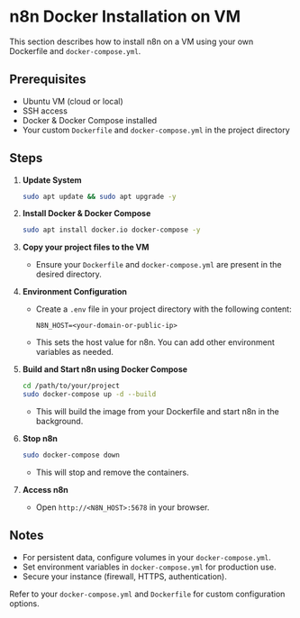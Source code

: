 # n8n Docker Installation on VM

This section describes how to install n8n on a VM using your own Dockerfile and `docker-compose.yml`.

## Prerequisites
- Ubuntu VM (cloud or local)
- SSH access
- Docker & Docker Compose installed
- Your custom `Dockerfile` and `docker-compose.yml` in the project directory

## Steps

1. **Update System**
   ```bash
   sudo apt update && sudo apt upgrade -y
   ```

2. **Install Docker & Docker Compose**
   ```bash
   sudo apt install docker.io docker-compose -y
   ```

3. **Copy your project files to the VM**
   - Ensure your `Dockerfile` and `docker-compose.yml` are present in the desired directory.


4. **Environment Configuration**
   - Create a `.env` file in your project directory with the following content:
     ```env
     N8N_HOST=<your-domain-or-public-ip>
     ```
   - This sets the host value for n8n. You can add other environment variables as needed.

5. **Build and Start n8n using Docker Compose**
   ```bash
   cd /path/to/your/project
   sudo docker-compose up -d --build
   ```
   - This will build the image from your Dockerfile and start n8n in the background.

6. **Stop n8n**
   ```bash
   sudo docker-compose down
   ```
   - This will stop and remove the containers.

7. **Access n8n**
   - Open `http://<N8N_HOST>:5678` in your browser.

## Notes
- For persistent data, configure volumes in your `docker-compose.yml`.
- Set environment variables in `docker-compose.yml` for production use.
- Secure your instance (firewall, HTTPS, authentication).

Refer to your `docker-compose.yml` and `Dockerfile` for custom configuration options.
